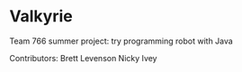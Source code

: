 Valkyrie
========

Team 766 summer project: try programming robot with Java

Contributors:
  Brett Levenson
  Nicky Ivey
